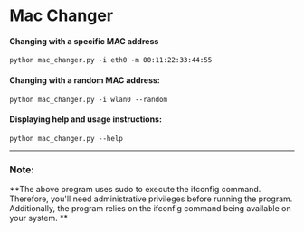 # Mac Changer

#### Changing with a specific MAC address
`python mac_changer.py -i eth0 -m 00:11:22:33:44:55
`
#### Changing with a random MAC address:
 `python mac_changer.py -i wlan0 --random`

#### Displaying help and usage instructions:
``python mac_changer.py --help``

------------

### **Note:**

**The above program uses sudo to execute the ifconfig command. Therefore, you'll need administrative privileges before running the program. Additionally, the program relies on the ifconfig command being available on your system.
**